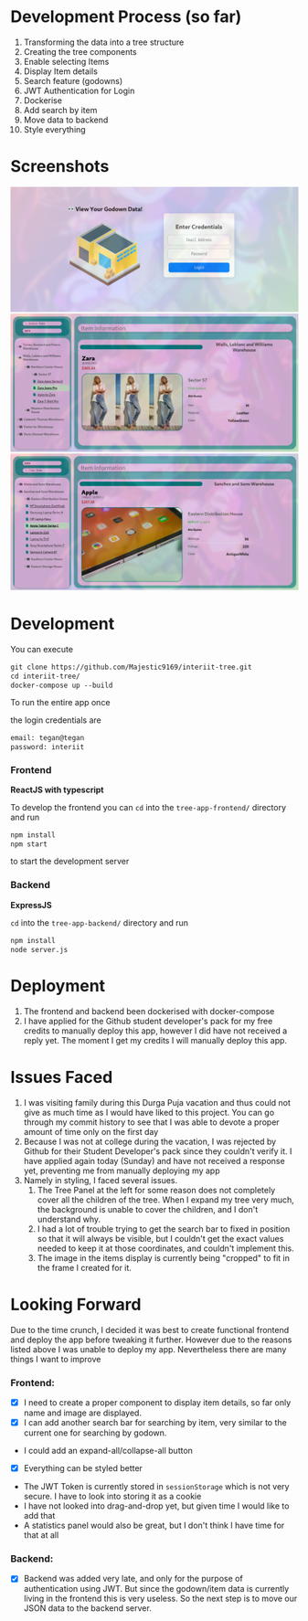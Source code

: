# Development Process (so far)

1. Transforming the data into a tree structure
1. Creating the tree components
1. Enable selecting Items
1. Display Item details
1. Search feature (godowns)
1. JWT Authentication for Login
1. Dockerise
1. Add search by item
1. Move data to backend
1. Style everything

# Screenshots

![login-page](./assets/small-login-page.png)
![tree app with zara item being displayed](./assets/item1.png)
![tree app with apple item being displayed](./assets/item2.png)

# Development

You can execute 
```
git clone https://github.com/Majestic9169/interiit-tree.git
cd interiit-tree/
docker-compose up --build
```

To run the entire app once

the login credentials are 
```
email: tegan@tegan
password: interiit
```

### Frontend

**ReactJS with typescript**

To develop the frontend you can `cd` into the `tree-app-frontend/` directory and run 
```
npm install
npm start
```
to start the development server

### Backend

**ExpressJS**

`cd` into the `tree-app-backend/` directory and run 
```
npm install
node server.js
```

# Deployment

1. The frontend and backend been dockerised with docker-compose
1. I have applied for the Github student developer's pack for my free credits to manually deploy this app, however I did have not received a reply yet. The moment I get my credits I will manually deploy  this app.

# Issues Faced

1. I was visiting family during this Durga Puja vacation and thus could not give as much time as I would have liked to this project. You can go through my commit history to see that I was able to devote a proper amount of time only on the first day
1. Because I was not at college during the vacation, I was rejected by Github for their Student Developer's pack since they couldn't verify it. I have applied again today (Sunday) and have not received a response yet, preventing me from manually deploying my app
1. Namely in styling, I faced several issues.
    1. The Tree Panel at the left for some reason does not completely cover all the children of the tree. When I expand my tree very much, the background is unable to cover the children, and I don't understand why.
    1. I had a lot of trouble trying to get the search bar to fixed in position so that it will always be visible, but I couldn't get the exact values needed to keep it at those coordinates, and couldn't implement this.
    1. The image in the items display is currently being "cropped" to fit in the frame I created for it. 


# Looking Forward

Due to the time crunch, I decided it was best to create functional frontend and deploy the app before tweaking it further. However due to the reasons listed above I was unable to deploy my app. Nevertheless there are many things I want to improve

### Frontend: 
- [x] I need to create a proper component to display item details, so far only name and image are displayed. 
- [x] I can add another search bar for searching by item, very similar to the current one for searching by godown.
- I could add an expand-all/collapse-all button
- [x] Everything can be styled better 
- The JWT Token is currently stored in `sessionStorage` which is not very secure. I have to look into storing it as a cookie
- I have not looked into drag-and-drop yet, but given time I would like to add that
- A statistics panel would also be great, but I don't think I have time for that at all

### Backend: 
- [x] Backend was added very late, and only for the purpose of authentication using JWT. But since the godown/item data is currently living in the frontend this is very useless. So the next step is to move our JSON data to the backend server.

